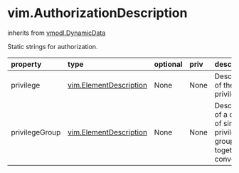 vim.AuthorizationDescription
============================
inherits from [vmodl.DynamicData](docs/vmodl.DynamicData.md)


Static strings for authorization.

| property | type | optional | priv | desc |
|:---------|:-----|:---------|:-----|:-----|
| privilege | [vim.ElementDescription](vim.ElementDescription.md "vim.ElementDescription") | None | None | Description of the privilege. |
| privilegeGroup | [vim.ElementDescription](vim.ElementDescription.md "vim.ElementDescription") | None | None | Description of a category of similar privileges, grouped    together for convenience. |


